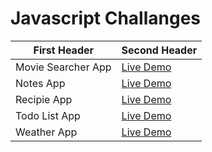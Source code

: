 # Javascript Challanges

| First Header       | Second Header                                                       |
| ------------------ | ------------------------------------------------------------------- |
| Movie Searcher App | <a href="https://moviesearcherahmed.vercel.app/">Live Demo</a>      |
| Notes App          | <a href="https://notesappahmed.vercel.app/">Live Demo</a>           |
| Recipie App        | <a href="https://recipeappahmed.vercel.app/">Live Demo</a>          |
| Todo List App      | <a href="https://todolistahmed.vercel.app/">Live Demo</a>           |
| Weather App        | <a href="https://weather-app-ahmadrazach.vercel.app/">Live Demo</a> |
